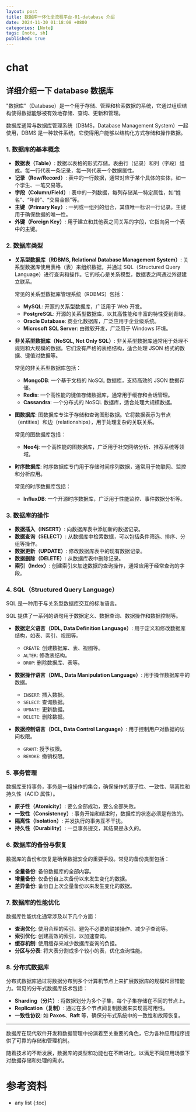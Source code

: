 ```yaml
---
layout: post
title: 数据库一体化全流程平台-01-database 介绍
date: 2024-11-30 01:18:08 +0800
categories: [Note]
tags: [note, sh]
published: true
---
```




# chat

## 详细介绍一下 database 数据库

"数据库"（Database）是一个用于存储、管理和检索数据的系统，它通过组织结构使得数据能够被有效地存储、查询、更新和管理。

数据库通常与数据库管理系统（DBMS，Database Management System）一起使用，DBMS 是一种软件系统，它使得用户能够以结构化方式存储和操作数据。

### 1. **数据库的基本概念**

- **数据表（Table）**: 数据以表格的形式存储。表由行（记录）和列（字段）组成。每一行代表一条记录，每一列代表一个数据属性。
- **记录（Row/Record）**: 表中的一行数据，通常对应于某个具体的实体，如一个学生、一笔交易等。
- **字段（Column/Field）**: 表中的一列数据，每列存储某一特定属性，如“姓名”、“年龄”、“交易金额”等。
- **主键（Primary Key）**: 一列或一组列的组合，其值唯一标识一行记录。主键用于确保数据的唯一性。
- **外键（Foreign Key）**: 用于建立和其他表之间关系的字段，它指向另一个表中的主键。
  
### 2. **数据库类型**

- **关系型数据库（RDBMS, Relational Database Management System）**:
  关系型数据库使用表格（表）来组织数据，并通过 SQL（Structured Query Language）进行查询和操作。它的核心是关系模型，数据表之间通过外键建立联系。
  
  常见的关系型数据库管理系统（RDBMS）包括：
  - **MySQL**: 开源的关系型数据库，广泛用于 Web 开发。
  - **PostgreSQL**: 开源的关系型数据库，以其高性能和丰富的特性受到青睐。
  - **Oracle Database**: 商业化数据库，广泛应用于企业级系统。
  - **Microsoft SQL Server**: 由微软开发，广泛用于 Windows 环境。
  
- **非关系型数据库（NoSQL, Not Only SQL）**:
  非关系型数据库通常用于处理不规则和大规模的数据。它们没有严格的表格结构，适合处理 JSON 格式的数据、键值对数据等。
  
  常见的非关系型数据库包括：
  - **MongoDB**: 一个基于文档的 NoSQL 数据库，支持高效的 JSON 数据存储。
  - **Redis**: 一个高性能的键值存储数据库，通常用于缓存和会话管理。
  - **Cassandra**: 一个分布式的 NoSQL 数据库，适合处理大规模数据。
  
- **图数据库**:
  图数据库专注于存储和查询图形数据。它将数据表示为节点（entities）和边（relationships），用于处理复杂的关联关系。
  
  常见的图数据库包括：
  - **Neo4j**: 一个高性能的图数据库，广泛用于社交网络分析、推荐系统等领域。
  
- **时序数据库**:
  时序数据库专门用于存储时间序列数据，通常用于物联网、监控和分析应用。
  
  常见的时序数据库包括：
  - **InfluxDB**: 一个开源时序数据库，广泛用于性能监控、事件数据分析等。

### 3. **数据库的操作**

- **数据插入（INSERT）**: 向数据库表中添加新的数据记录。
- **数据查询（SELECT）**: 从数据库中检索数据，可以包括条件筛选、排序、分组等操作。
- **数据更新（UPDATE）**: 修改数据库表中的现有数据记录。
- **数据删除（DELETE）**: 从数据库表中删除记录。
- **索引（Index）**: 创建索引来加速数据的查询操作，通常应用于经常查询的字段。

### 4. **SQL（Structured Query Language）**

SQL 是一种用于与关系型数据库交互的标准语言。

SQL 提供了一系列的语句用于数据定义、数据查询、数据操作和数据控制等。

- **数据定义语言（DDL, Data Definition Language）**:
  用于定义和修改数据库结构，如表、索引、视图等。
  - `CREATE`: 创建数据库、表、视图等。
  - `ALTER`: 修改表结构。
  - `DROP`: 删除数据库、表等。
  
- **数据操作语言（DML, Data Manipulation Language）**:
  用于操作数据库中的数据。
  - `INSERT`: 插入数据。
  - `SELECT`: 查询数据。
  - `UPDATE`: 更新数据。
  - `DELETE`: 删除数据。
  
- **数据控制语言（DCL, Data Control Language）**:
  用于控制用户对数据的访问权限。
  - `GRANT`: 授予权限。
  - `REVOKE`: 撤销权限。
  
### 5. **事务管理**

数据库支持事务，事务是一组操作的集合，确保操作的原子性、一致性、隔离性和持久性（ACID 属性）。

- **原子性（Atomicity）**: 要么全部成功，要么全部失败。
- **一致性（Consistency）**: 事务开始和结束时，数据库的状态必须是有效的。
- **隔离性（Isolation）**: 并发执行的事务互不干扰。
- **持久性（Durability）**: 一旦事务提交，其结果是永久的。

### 6. **数据库的备份与恢复**

数据库的备份和恢复是确保数据安全的重要手段。常见的备份类型包括：

- **全量备份**: 备份数据库的全部内容。
- **增量备份**: 仅备份自上次备份以来发生变化的数据。
- **差异备份**: 备份自上次全量备份以来发生变化的数据。

### 7. **数据库的性能优化**

数据库性能优化通常涉及以下几个方面：

- **查询优化**: 使用合理的索引、避免不必要的联接操作、减少子查询等。
- **索引优化**: 创建高效的索引，以加速查询。
- **缓存机制**: 使用缓存来减少数据库查询的负担。
- **分区与分表**: 将大表分割成多个较小的表，优化查询性能。

### 8. **分布式数据库**

分布式数据库通过将数据分布到多个计算机节点上来扩展数据库的规模和容错能力。常见的分布式数据库技术包括：

- **Sharding（分片）**: 将数据划分为多个子集，每个子集存储在不同的节点上。
- **Replication（复制）**: 通过在多个节点间复制数据来实现高可用性。
- **一致性协议**: 如 **Paxos**、**Raft** 等，确保分布式系统中的一致性和故障恢复。

---

数据库在现代软件开发和数据管理中扮演着至关重要的角色，它为各种应用程序提供了可靠的存储和管理机制。

随着技术的不断发展，数据库的类型和功能也在不断进化，以满足不同应用场景下对数据存储和处理的需求。





# 参考资料

* any list
{:toc}